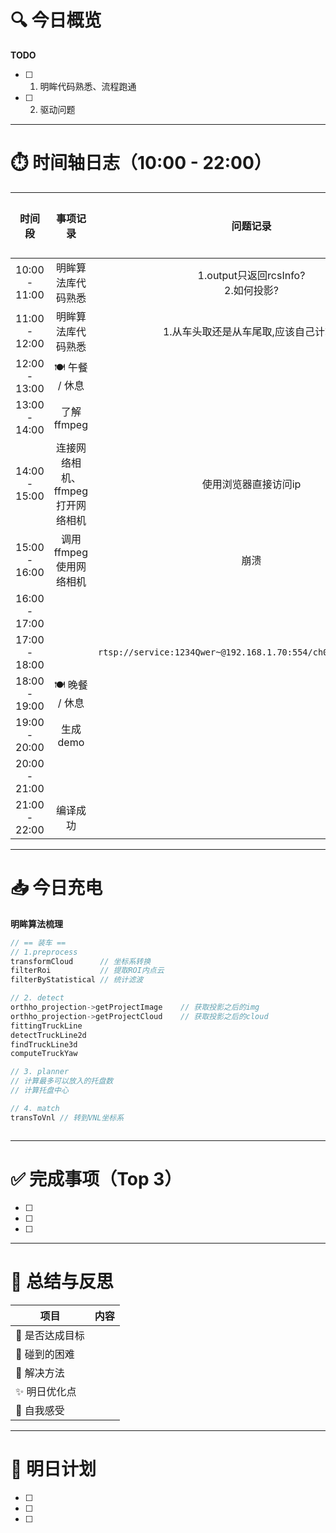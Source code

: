 # 🔍 今日概览

**TODO**
- [ ] 1. 明眸代码熟悉、流程跑通
- [ ] 2. 驱动问题
---

# ⏱️ 时间轴日志（10:00 - 22:00）

|    **时间段**    |      **事项记录**       |                            **问题记录**                            | **关键进展** |
| :-----------: | :-----------------: | :------------------------------------------------------------: | :------: |
| 10:00 - 11:00 |      明眸算法库代码熟悉      |               1.output只返回rcsInfo?<br>2.如何投影?<br>               |          |
| 11:00 - 12:00 |      明眸算法库代码熟悉      |                      1.从车头取还是从车尾取,应该自己计算?                      |          |
| 12:00 - 13:00 |     🍽️ 午餐 / 休息     |                                                                |          |
| 13:00 - 14:00 |      了解ffmpeg       |                                                                |          |
| 14:00 - 15:00 | 连接网络相机、ffmpeg打开网络相机 |                          使用浏览器直接访问ip                           |    完成    |
| 15:00 - 16:00 |   调用ffmpeg使用网络相机    |                               崩溃                               |          |
| 16:00 - 17:00 |                     |                                                                |          |
| 17:00 - 18:00 |                     | `rtsp://service:1234Qwer~@192.168.1.70:554/ch0/main/av_stream` |          |
| 18:00 - 19:00 |     🍽️ 晚餐 / 休息     |                                                                |          |
| 19:00 - 20:00 |       生成demo        |                                                                |          |
| 20:00 - 21:00 |                     |                                                                |          |
| 21:00 - 22:00 |        编译成功         |                                                                |          |

---
# 📥 今日充电

**明眸算法梳理**
``` cpp
// == 装车 ==
// 1.preprocess
transformCloud      // 坐标系转换
filterRoi           // 提取ROI内点云
filterByStatistical // 统计滤波

// 2. detect
orthho_projection->getProjectImage    // 获取投影之后的img
orthho_projection->getProjectCloud    // 获取投影之后的cloud
fittingTruckLine
detectTruckLine2d
findTruckLine3d
computeTruckYaw

// 3. planner
// 计算最多可以放入的托盘数
// 计算托盘中心

// 4. match
transToVnl // 转到VNL坐标系



```



---
# ✅ 完成事项（Top 3）

- [ ] 
- [ ] 
- [ ] 

---

# 🧠 总结与反思

| 项目           | 内容                         |
|----------------|------------------------------|
| 🎯 是否达成目标 |                              |
| 🧱 碰到的困难   |                              |
| 🧰 解决方法     |                              |
| ✨ 明日优化点   |                              |
| 💭 自我感受     |                              |

---

# 📌 明日计划

- [ ] 
- [ ] 
- [ ] 
